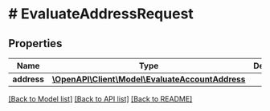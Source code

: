 # # EvaluateAddressRequest

## Properties

Name | Type | Description | Notes
------------ | ------------- | ------------- | -------------
**address** | [**\OpenAPI\Client\Model\EvaluateAccountAddress**](EvaluateAccountAddress.md) |  |

[[Back to Model list]](../../README.md#models) [[Back to API list]](../../README.md#endpoints) [[Back to README]](../../README.md)
